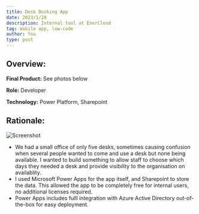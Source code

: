 ```yaml
---
title: Desk Booking App
date: 2023/1/28
description: Internal tool at EnerCloud
tag: mobile app, low-code
author: You
type: post
---
```


## Overview:

**Final Product:** See photos below

**Role:** Developer

**Technology:** Power Platform, Sharepoint

## Rationale:

![Screenshot](/images/DeskBooking.png)


* We had a small office of only five desks, sometimes causing confusion when several people wanted to come and use a desk but none being available. I wanted to build something to allow staff to choose which days they needed a desk and provide visibility to the organisation on availablity. 
* I used Microsoft Power Apps for the app itself, and Sharepoint to store the data. This allowed the app to be completely free for internal users, no additional licenses required. 
* Power Apps includes fulll integration with Azure Active Directory out-of-the-box for easy deployment.

